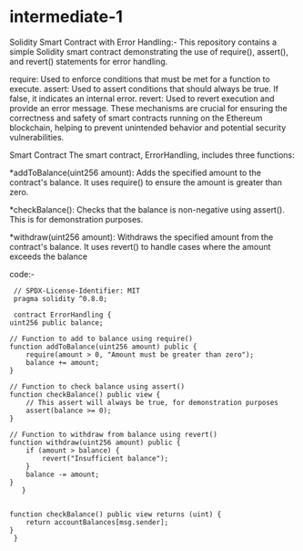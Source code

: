 # intermediate-1
Solidity Smart Contract with Error Handling:-
This repository contains a simple Solidity smart contract demonstrating the use of require(), assert(), and revert() statements for error handling.


require: Used to enforce conditions that must be met for a function to execute.
assert: Used to assert conditions that should always be true. If false, it indicates an internal error.
revert: Used to revert execution and provide an error message.
These mechanisms are crucial for ensuring the correctness and safety of smart contracts running on the Ethereum blockchain, helping to prevent unintended behavior and potential security vulnerabilities.

Smart Contract
The smart contract, ErrorHandling, includes three functions:

*addToBalance(uint256 amount): Adds the specified amount to the contract's balance. It uses require() to ensure the amount is greater than zero.

*checkBalance(): Checks that the balance is non-negative using assert(). This is for demonstration purposes.

*withdraw(uint256 amount): Withdraws the specified amount from the contract's balance. It uses revert() to handle cases where the amount exceeds the balance



code:-


     // SPDX-License-Identifier: MIT
     pragma solidity ^0.8.0;

     contract ErrorHandling {
    uint256 public balance;

    // Function to add to balance using require()
    function addToBalance(uint256 amount) public {
        require(amount > 0, "Amount must be greater than zero");
        balance += amount;
    }

    // Function to check balance using assert()
    function checkBalance() public view {
        // This assert will always be true, for demonstration purposes
        assert(balance >= 0);
    }

    // Function to withdraw from balance using revert()
    function withdraw(uint256 amount) public {
        if (amount > balance) {
            revert("Insufficient balance");
        }
        balance -= amount;
    }
       }


    function checkBalance() public view returns (uint) {
        return accountBalances[msg.sender];
    }
     }


